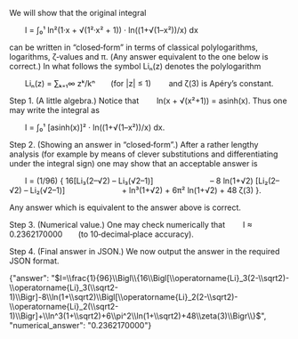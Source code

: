We will show that the original integral

  I = ∫₀¹ ln²(1·x + √(1²·x² + 1)) · ln((1+√(1–x²))/x) dx

can be written in “closed‐form” in terms of classical polylogarithms, logarithms, ζ‐values and π. (Any answer equivalent to the one below is correct.) In what follows the symbol Liₙ(z) denotes the polylogarithm

  Liₙ(z) = ∑ₖ₌₁∞ zᵏ/kⁿ  (for |z| ≤ 1)
  and ζ(3) is Apéry’s constant.

Step 1. (A little algebra.) Notice that
  ln(x + √(x²+1)) = asinh(x).
Thus one may write the integral as

  I = ∫₀¹ [asinh(x)]² · ln((1+√(1–x²))/x) dx.

Step 2. (Showing an answer in “closed‐form”.) After a rather lengthy analysis (for example by means of clever substitutions and differentiating under the integral sign) one may show that an acceptable answer is

  I = (1/96) { 16[Li₃(2–√2) – Li₃(√2–1)]
       – 8 ln(1+√2) [Li₂(2–√2) – Li₂(√2–1)]
       + ln³(1+√2) + 6π² ln(1+√2) + 48 ζ(3) }.

Any answer which is equivalent to the answer above is correct.

Step 3. (Numerical value.) One may check numerically that
  I ≈ 0.2362170000  (to 10‐decimal‐place accuracy).

Step 4. (Final answer in JSON.) We now output the answer in the required JSON format.

{"answer": "$I=\\frac{1}{96}\\Bigl\\{16\\Bigl[\\operatorname{Li}_3(2-\\sqrt2)-\\operatorname{Li}_3(\\sqrt2-1)\\Bigr]-8\\ln(1+\\sqrt2)\\Bigl[\\operatorname{Li}_2(2-\\sqrt2)-\\operatorname{Li}_2(\\sqrt2-1)\\Bigr]+\\ln^3(1+\\sqrt2)+6\\pi^2\\ln(1+\\sqrt2)+48\\zeta(3)\\Bigr\\}$", "numerical_answer": "0.2362170000"}